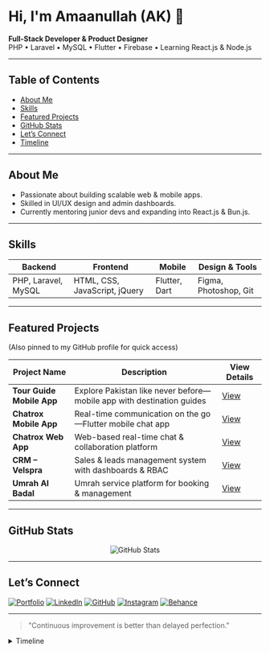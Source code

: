 <p align="center">
  <h1>Hi, I'm Amaanullah (AK) 👋</h1>
  <strong>Full-Stack Developer & Product Designer</strong><br>
  PHP • Laravel • MySQL • Flutter • Firebase • Learning React.js & Node.js
</p>

---

##  Table of Contents
- [About Me](#about-me)
- [Skills](#skills)
- [Featured Projects](#featured-projects)
- [GitHub Stats](#github-stats)
- [Let’s Connect](#lets-connect)
- [Timeline](#timeline)

---

##  About Me
- Passionate about building scalable web & mobile apps.
- Skilled in UI/UX design and admin dashboards.
- Currently mentoring junior devs and expanding into React.js & Bun.js.

---

##  Skills
| Backend       | Frontend             | Mobile          | Design & Tools |
|---------------|----------------------|------------------|------------------|
| PHP, Laravel, MySQL  | HTML, CSS, JavaScript, jQuery | Flutter, Dart | Figma, Photoshop, Git |

---

##  Featured Projects
(Also pinned to my GitHub profile for quick access)

| Project Name               | Description                                     | View Details |
|----------------------------|--------------------------------------------------|--------------|
| **Tour Guide Mobile App**  | Explore Pakistan like never before—mobile app with destination guides | [View](https://amaanullah.com/portfolio-details.php?slug=tour-guide-mobile-app--explore-pakistan-like-never-before) |
| **Chatrox Mobile App**     | Real-time communication on the go—Flutter mobile chat app | [View](https://amaanullah.com/portfolio-details.php?slug=chatrox-mobile-app--real-time-communication-on-the-go) |
| **Chatrox Web App**        | Web-based real-time chat & collaboration platform | [View](https://amaanullah.com/portfolio-details.php?slug=chatrox--real-time-chat--collaboration-web-app) |
| **CRM – Velspra**          | Sales & leads management system with dashboards & RBAC | [View](https://amaanullah.com/portfolio-details.php?slug=crm-velspra--sales--leads-management-system) |
| **Umrah Al Badal**         | Umrah service platform for booking & management | [View](https://amaanullah.com/portfolio-details.php?slug=umrah-al-badal--umrah-service-platform) |

---

##  GitHub Stats
<p align="center">
  <img src="https://github-readme-stats.vercel.app/api?username=akamaanullah&show_icons=true&theme=radical" alt="GitHub Stats">
</p>

---

##  Let’s Connect
[![Portfolio](https://img.shields.io/badge/Portfolio-Visit%20Site-brightgreen?logo=internet-explorer&logoColor=white)](https://amaanullah.com)
[![LinkedIn](https://img.shields.io/badge/LinkedIn-Connect-blue?logo=linkedin)](https://linkedin.com/in/akamaanullah)
[![GitHub](https://img.shields.io/badge/GitHub-Follow-black?logo=github)](https://github.com/akamaanullah)
[![Instagram](https://img.shields.io/badge/Instagram-Follow-purple?logo=instagram)](https://instagram.com/akamaanullah)
[![Behance](https://img.shields.io/badge/Behance-Portfolio-blue?logo=behance)](https://behance.net/muhammadzain121)

---

> "Continuous improvement is better than delayed perfection."

<details>
<summary>  Timeline</summary>

- **2023**: Started freelancing with Laravel & Flutter  
- **2024**: Built e-commerce platforms & dashboards  
- **2025**: Transitioned into product design and mentoring flows  
</details>

